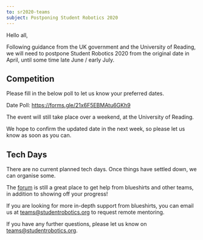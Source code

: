 ```yaml
---
to: sr2020-teams
subject: Postponing Student Robotics 2020
---
```


Hello all,

Following guidance from the UK government and the University of Reading, we will need to postpone Student Robotics 2020 from the original date in April, until some time late June / early July.

## Competition

Please fill in the below poll to let us know your preferred dates.

Date Poll: https://forms.gle/21x6F5EBMAtu6GKh9

The event will still take place over a weekend, at the University of Reading.

We hope to confirm the updated date in the next week, so please let us know as soon as you can.

## Tech Days

There are no current planned tech days. Once things have settled down, we can organise some.

The [forum][forum] is still a great place to get help from blueshirts and other teams, in addition to showing off your progress!

If you are looking for more in-depth support from blueshirts, you can email us at teams@studentrobotics.org to request remote mentoring.


If you have any further questions, please let us know on teams@studentrobotics.org.

[forum]: https://studentrobotics.org/forum/
